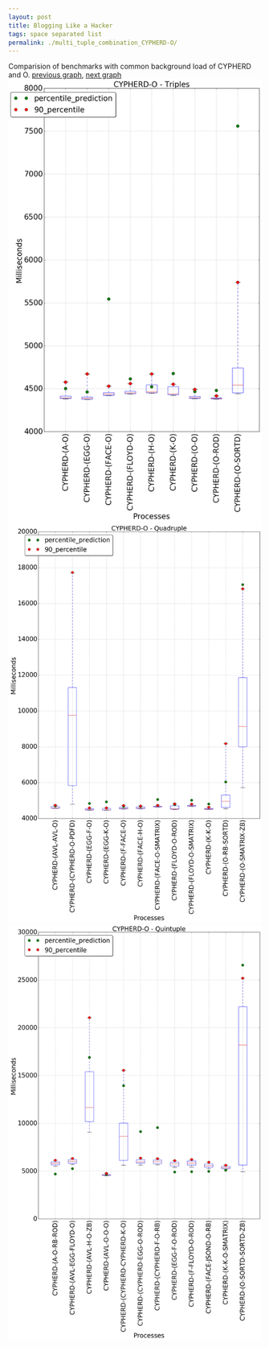 ```yaml
---
layout: post
title: Blogging Like a Hacker
tags: space separated list
permalink: ./multi_tuple_combination_CYPHERD-O/
---
```


Comparision of benchmarks with common background load of CYPHERD and O.
[previous graph](./multi_tuple_combination_CYPHERD-K/), [next graph](./multi_tuple_combination_CYPHERD-PDFD/)
<img src="./images/triple/CYPHERD/CYPHERD-O_box.png" alt="graph figure"><img src="./images/quadruple/CYPHERD/CYPHERD-O_box.png" alt="graph figure"><img src="./images/quintuple/CYPHERD/CYPHERD-O_box.png" alt="graph figure">